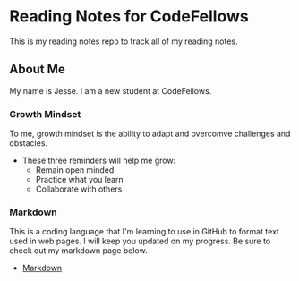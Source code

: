 # Reading Notes for CodeFellows

This is my reading notes repo to track all of my reading notes.

## About Me

My name is Jesse. I am a new student at CodeFellows.

### Growth Mindset

To me, growth mindset is the ability to adapt and overcomve challenges and obstacles.

- These three reminders will help me grow:
  - Remain open minded
  - Practice what you learn
  - Collaborate with others

### Markdown

This is a coding language that I'm learning to use in GitHub to format text used in web pages. I will keep you updated on my progress. Be sure to check out my markdown page below.
- [Markdown](markdown.md)
